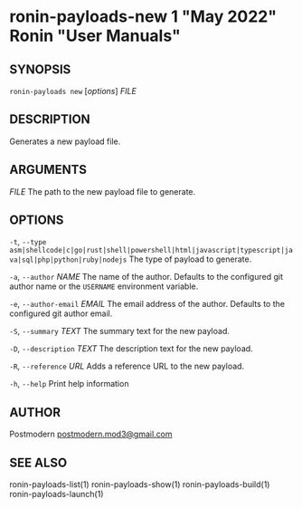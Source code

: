 # ronin-payloads-new 1 "May 2022" Ronin "User Manuals"

## SYNOPSIS

`ronin-payloads new` [*options*] *FILE*

## DESCRIPTION

Generates a new payload file.

## ARGUMENTS

*FILE*
  The path to the new payload file to generate.

## OPTIONS

`-t`, `--type` `asm|shellcode|c|go|rust|shell|powershell|html|javascript|typescript|java|sql|php|python|ruby|nodejs`
  The type of payload to generate.

`-a`, `--author` *NAME*
  The name of the author. Defaults to the configured git author name or the
  `USERNAME` environment variable.

`-e`, `--author-email` *EMAIL*
  The email address of the author. Defaults to the configured git author email.

`-S`, `--summary` *TEXT*
  The summary text for the new payload.

`-D`, `--description` *TEXT*
  The description text for the new payload.

`-R`, `--reference` *URL*
  Adds a reference URL to the new payload.

`-h`, `--help`
  Print help information

## AUTHOR

Postmodern <postmodern.mod3@gmail.com>

## SEE ALSO

ronin-payloads-list(1) ronin-payloads-show(1) ronin-payloads-build(1) ronin-payloads-launch(1)

